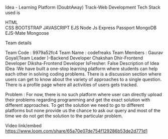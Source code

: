 Idea - Learning Platform (DoubtAway)
Track-Web Development
Tech Stack used is

HTML        
CSS
BOOTSTRAP
JAVASCRIPT
EJS
Node Js
Express
Passport
MongoDB
EJS-Mate
Mongoose

Team details

Team Code : 9979a52fc4
Team Name : codefreaks
Team Members : Gaurav Goyal(Team Leader )-Backend Developer
               Chakshan Dhir-Frontend Developer
               Diksha-Frontend Developer
IsFresher: False
Description of Idea
IDea :We have  built a one-stop learning platform where students can help each other in solving coding problems. 
There is a discussion section where users can get to know about the variety of approaches to a single question. 
There is a profile page where all activities of users gets tracked.

Problem : For now, there is no such platform where user can directly upload their problems regarding programming and get the exact
solution with different approaches. To get the solution we need to go to different platforms but none provide us the chance to 
ask our query and most of the time we do not get the solution to the particular problem.




Video link/embed
https://www.loom.com/share/65a70e07de754f129286b53de2d771d1
